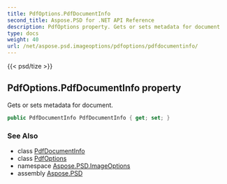 ```yaml
---
title: PdfOptions.PdfDocumentInfo
second_title: Aspose.PSD for .NET API Reference
description: PdfOptions property. Gets or sets metadata for document
type: docs
weight: 40
url: /net/aspose.psd.imageoptions/pdfoptions/pdfdocumentinfo/
---
```

{{< psd/tize >}}
## PdfOptions.PdfDocumentInfo property

Gets or sets metadata for document.

```csharp
public PdfDocumentInfo PdfDocumentInfo { get; set; }
```

### See Also

* class [PdfDocumentInfo](../../../aspose.psd.fileformats.pdf/pdfdocumentinfo/)
* class [PdfOptions](../)
* namespace [Aspose.PSD.ImageOptions](../../../aspose.psd.imageoptions/)
* assembly [Aspose.PSD](../../../)


